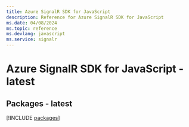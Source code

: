 ```yaml
---
title: Azure SignalR SDK for JavaScript
description: Reference for Azure SignalR SDK for JavaScript
ms.date: 04/08/2024
ms.topic: reference
ms.devlang: javascript
ms.service: signalr
---
```

# Azure SignalR SDK for JavaScript - latest
## Packages - latest
[!INCLUDE [packages](signalr-index.md)]